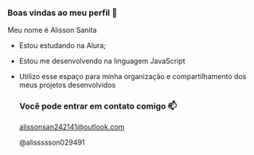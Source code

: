 ### Boas vindas ao meu perfil 📖

Meu nome é Alisson Sanita

- Estou estudando na Alura;
- Estou me desenvolvendo na linguagem JavaScript
- Utilizo esse espaço para minha organização e compartilhamento dos meus projetos desenvolvidos

  ### Você pode entrar em contato comigo 📫

  alissonsan242141@outlook.com
  
  @alissssson029491
  
